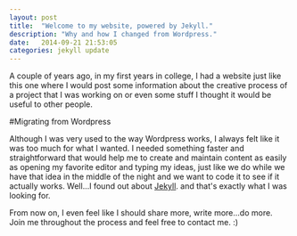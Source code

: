 ```yaml
---
layout: post
title:  "Welcome to my website, powered by Jekyll."
description: "Why and how I changed from Wordpress."
date:   2014-09-21 21:53:05
categories: jekyll update
---
```


A couple of years ago, in my first years in college, I had a website just like this one where I would post some information about the creative process of a project that I was working on or even some stuff I thought it would be useful to other people.

#Migrating from Wordpress

Although I was very used to the way Wordpress works, I always felt like it was too much for what I wanted. I needed something faster and straightforward that would help me to create and maintain content as easily as opening my favorite editor and typing my ideas, just like we do while we have that idea in the middle of the night and we want to code it to see if it actually works. Well...I found out about <a href="http://jekyllrb.com/" target="_blank">Jekyll</a>. and that's exactly what I was looking for.

From now on, I even feel like I should share more, write more...do more. Join me throughout the process and feel free to contact me. :)

